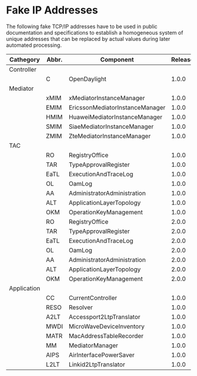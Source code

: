 # Fake IP Addresses  

The following fake TCP/IP addresses have to be used in public documentation and specifications to establish a homogeneous system of unique addresses that can be replaced by actual values during later automated processing.  

| Cathegory | Abbr. | Component | Release | IP | TCP |
|---|---|---|---|---|---|
| Controller |  |  |  |  |  |
|  | C | OpenDaylight | 1.0.0 | 1.1.1.1 | 1001
| Mediator |  |  |  |  |  |
|  | xMIM | xMediatorInstanceManager | 1.0.0 | 1.1.2.1 | 2001
|  | EMIM | EricssonMediatorInstanceManager | 1.0.0 | 1.1.2.2 | 2002
|  | HMIM | HuaweiMediatorInstanceManager | 1.0.0 | 1.1.2.3 | 2003
|  | SMIM | SiaeMediatorInstanceManager | 1.0.0 | 1.1.2.4 | 2004
|  | ZMIM | ZteMediatorInstanceManager | 1.0.0 | 1.1.2.5 | 2005
| TAC |  |  |  |  |  |
|  | RO | RegistryOffice | 1.0.0 | 1.1.3.1 | 3001
|  | TAR | TypeApprovalRegister | 1.0.0 | 1.1.3.2 | 3002
|  | EaTL | ExecutionAndTraceLog | 1.0.0 | 1.1.3.3 | 3003
|  | OL | OamLog | 1.0.0 | 1.1.3.4 | 3004
|  | AA | AdministratorAdministration | 1.0.0 | 1.1.3.5 | 3005
|  | ALT | ApplicationLayerTopology | 1.0.0 | 1.1.3.6 | 3006
|  | OKM | OperationKeyManagement | 1.0.0 | 1.1.3.7 | 3007
|  | RO | RegistryOffice | 2.0.0 | 1.1.3.8 | 3008
|  | TAR | TypeApprovalRegister | 2.0.0 | 1.1.3.9 | 3009
|  | EaTL | ExecutionAndTraceLog | 2.0.0 | 1.1.3.10 | 3010
|  | OL | OamLog | 2.0.0 | 1.1.3.11 | 3011
|  | AA | AdministratorAdministration | 2.0.0 | 1.1.3.12 | 3012
|  | ALT | ApplicationLayerTopology | 2.0.0 | 1.1.3.13 | 3013
|  | OKM | OperationKeyManagement | 2.0.0 | 1.1.3.14 | 3014
| Application |  |  |  |  |  |
|  | CC | CurrentController | 1.0.0 | 1.1.4.1 | 4001
|  | RESO | Resolver | 1.0.0 | 1.1.4.2 | 4002
|  | A2LT | Accessport2LtpTranslator  | 1.0.0 | 1.1.4.3 | 4003
|  | MWDI | MicroWaveDeviceInventory  | 1.0.0 | 1.1.4.4 | 4004
|  | MATR | MacAddressTableRecorder | 1.0.0 | 1.1.4.5 | 4005
|  | MM | MediatorManager | 1.0.0 | 1.1.4.6 | 4006
|  | AIPS | AirInterfacePowerSaver  | 1.0.0 | 1.1.4.7 | 4007
|  | L2LT | Linkid2LtpTranslator | 1.0.0 | 1.1.4.8 | 4008
